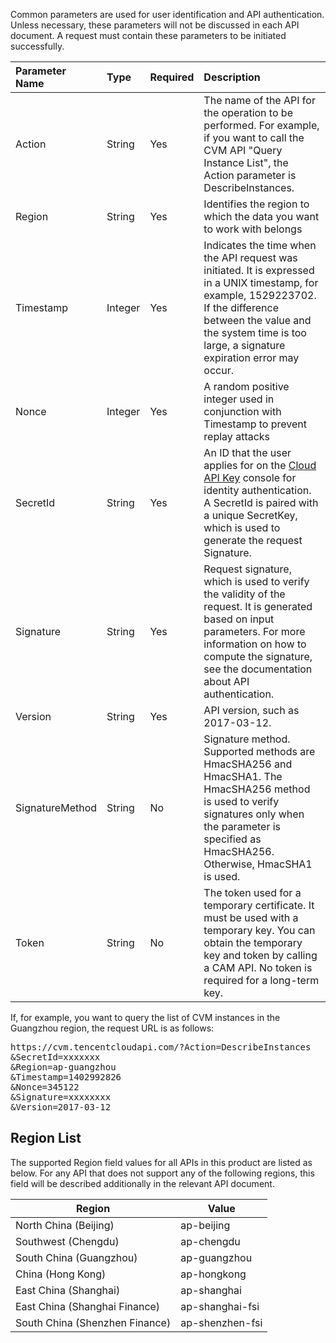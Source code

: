 Common parameters are used for user identification and API authentication. Unless necessary, these parameters will not be discussed in each API document. A request must contain these parameters to be initiated successfully.

| Parameter Name | Type | Required | Description |
|:---------|:---------|:-----|:---- |
| Action | String | Yes | The name of the API for the operation to be performed. For example, if you want to call the CVM API "Query Instance List", the Action parameter is DescribeInstances. |
| Region | String | Yes | Identifies the region to which the data you want to work with belongs |
| Timestamp | Integer | Yes | Indicates the time when the API request was initiated. It is expressed in a UNIX timestamp, for example, 1529223702. If the difference between the value and the system time is too large, a signature expiration error may occur. |
| Nonce | Integer | Yes | A random positive integer used in conjunction with Timestamp to prevent replay attacks |
| SecretId | String | Yes | An ID that the user applies for on the <a href="https://console.cloud.tencent.com/capi">Cloud API Key</a> console for identity authentication. A SecretId is paired with a unique SecretKey, which is used to generate the request Signature. |
| Signature | String | Yes | Request signature, which is used to verify the validity of the request. It is generated based on input parameters. For more information on how to compute the signature, see the documentation about API authentication. |
| Version | String | Yes | API version, such as 2017-03-12. |
| SignatureMethod | String | No | Signature method. Supported methods are HmacSHA256 and HmacSHA1. The HmacSHA256 method is used to verify signatures only when the parameter is specified as HmacSHA256. Otherwise, HmacSHA1 is used. |
| Token | String | No | The token used for a temporary certificate. It must be used with a temporary key. You can obtain the temporary key and token by calling a CAM API. No token is required for a long-term key. |


If, for example, you want to query the list of CVM instances in the Guangzhou region, the request URL is as follows:

<pre>
https://cvm.tencentcloudapi.com/?Action=DescribeInstances
&SecretId=xxxxxxx
&Region=ap-guangzhou
&Timestamp=1402992826
&Nonce=345122
&Signature=xxxxxxxx
&Version=2017-03-12
</pre>


## Region List

The supported Region field values for all APIs in this product are listed as below. For any API that does not support any of the following regions, this field will be described additionally in the relevant API document.


| Region | Value |
|------|------|
| North China (Beijing) | ap-beijing |
| Southwest (Chengdu) | ap-chengdu |
| South China (Guangzhou) | ap-guangzhou |
| China (Hong Kong)  | ap-hongkong |
| East China (Shanghai) | ap-shanghai |
| East China (Shanghai Finance) | ap-shanghai-fsi |
| South China (Shenzhen Finance) | ap-shenzhen-fsi |

